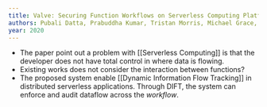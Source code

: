 ```yaml
---
title: Valve: Securing Function Workflows on Serverless Computing Platforms
authors: Pubali Datta, Prabuddha Kumar, Tristan Morris, Michael Grace, Amir Rahmati, Adam Bates
year: 2020
---
```


- The paper point out a problem with [[Serverless Computing]] is that the developer does not have total control in where data is flowing.
- Existing works does not consider the interaction between functions?
- The proposed system enable [[Dynamic Information Flow Tracking]] in distributed serverless applications. Through DIFT, the system can enforce and audit dataflow across the *workflow*.